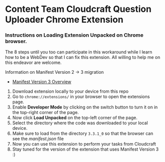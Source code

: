 # Content Team Cloudcraft Question Uploader Chrome Extension


### Instructions on Loading Extension Unpacked on Chrome browser.
 The 8 steps until you too can participate in this workaround while I learn how to be a WebDev so that I can fix this extension. All willing to help me on this endeavor are welcome.

Information on Manifest Version 2 -> 3 migration
- [Manifest Version 3 Overview](https://developer.chrome.com/docs/extensions/mv3/intro/)

1. Download extension locally to your device from this repo
2. Go to `chrome://extensions/` in your browser to open the extensions page.
3. Enable **Developer Mode** by clicking on the switch button to turn it on in the top-right corner of the page.
4. Now click **Load Unpacked** on the top-left corner of the page.
5. Select the directory where the code was downloaded to your local device.
6. Make sure to load from the directory `3.3.1_0` so that the browser can see the *manifest.json* file
7. Now you can use this extension to perform your tasks from Cloudcraft
8. Stay tuned for the version of the extension that uses Manifest Version 3 :)